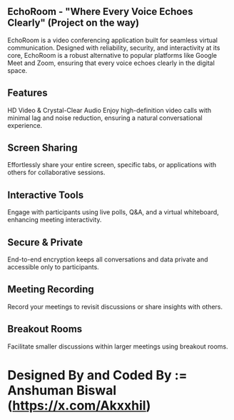 ## EchoRoom - "Where Every Voice Echoes Clearly" (Project on the way)
EchoRoom is a video conferencing application built for seamless virtual communication. Designed with reliability, security, and interactivity at its core, EchoRoom is a robust alternative to popular platforms like Google Meet and Zoom, ensuring that every voice echoes clearly in the digital space.

## Features
HD Video & Crystal-Clear Audio
Enjoy high-definition video calls with minimal lag and noise reduction, ensuring a natural conversational experience.

## Screen Sharing
Effortlessly share your entire screen, specific tabs, or applications with others for collaborative sessions.

## Interactive Tools
Engage with participants using live polls, Q&A, and a virtual whiteboard, enhancing meeting interactivity.

## Secure & Private
End-to-end encryption keeps all conversations and data private and accessible only to participants.

## Meeting Recording
Record your meetings to revisit discussions or share insights with others.

## Breakout Rooms
Facilitate smaller discussions within larger meetings using breakout rooms.

# Designed By and Coded By := Anshuman Biswal (https://x.com/Akxxhil)

